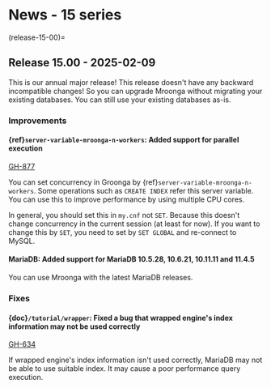 # News - 15 series

(release-15-00)=
## Release 15.00 - 2025-02-09

This is our annual major release! This release doesn't have any
backward incompatible changes! So you can upgrade Mroonga without
migrating your existing databases. You can still use your existing
databases as-is.

### Improvements

#### {ref}`server-variable-mroonga-n-workers`: Added support for parallel execution

[GH-877](https://github.com/mroonga/mroonga/issues/877)

You can set concurrency in Groonga by
{ref}`server-variable-mroonga-n-workers`. Some operations such as
`CREATE INDEX` refer this server variable. You can use this to
improve performance by using multiple CPU cores.

In general, you should set this in `my.cnf` not `SET`. Because this
doesn't change concurrency in the current session (at least for
now). If you want to change this by `SET`, you need to set by `SET
GLOBAL` and re-connect to MySQL.

#### MariaDB: Added support for MariaDB 10.5.28, 10.6.21, 10.11.11 and 11.4.5

You can use Mroonga with the latest MariaDB releases.

### Fixes

#### {doc}`/tutorial/wrapper`: Fixed a bug that wrapped engine's index information may not be used correctly

[GH-634](https://github.com/mroonga/mroonga/issues/634)

If wrapped engine's index information isn't used correctly, MariaDB
may not be able to use suitable index. It may cause a poor performance
query execution.
